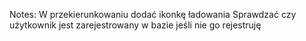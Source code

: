 Notes:
W przekierunkowaniu dodać ikonkę ładowania
Sprawdzać czy użytkownik jest zarejestrowany w bazie jeśli nie go rejestruję